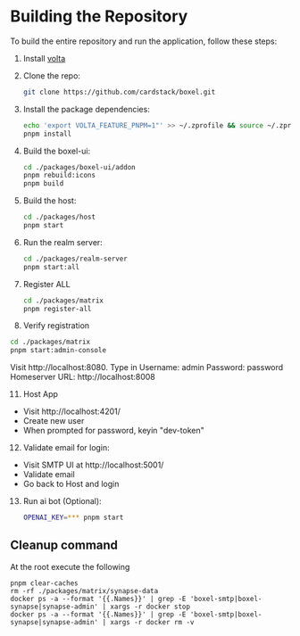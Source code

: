 # Building the Repository

To build the entire repository and run the application, follow these steps:

1. Install [volta](https://volta.sh/) 

2. Clone the repo:

   ```zsh
   git clone https://github.com/cardstack/boxel.git
   ```

3. Install the package dependencies:

   ```zsh
   echo 'export VOLTA_FEATURE_PNPM=1"' >> ~/.zprofile && source ~/.zprofile
   pnpm install
   ```

6. Build the boxel-ui:

   ```zsh
   cd ./packages/boxel-ui/addon
   pnpm rebuild:icons
   pnpm build
   ```

7. Build the host:

   ```zsh
   cd ./packages/host
   pnpm start
   ```

8. Run the realm server:

   ```zsh
   cd ./packages/realm-server
   pnpm start:all
   ```

9. Register ALL 

   ```zsh
   cd ./packages/matrix
   pnpm register-all 
   ```

10. Verify registration 

   ```zsh
   cd ./packages/matrix
   pnpm start:admin-console
   ``` 

  Visit http://localhost:8080. Type in Username: admin Password: password Homeserver URL: http://localhost:8008

11. Host App  
   - Visit http://localhost:4201/
   - Create new user 
   - When prompted for password, keyin "dev-token"

12. Validate email for login:
   - Visit SMTP UI at http://localhost:5001/ 
   - Validate email
   - Go back to Host and login

13. Run ai bot (Optional):

    ```zsh
    OPENAI_KEY=*** pnpm start
    ```

## Cleanup command 

At the root execute the following 

```
pnpm clear-caches
rm -rf ./packages/matrix/synapse-data
docker ps -a --format '{{.Names}}' | grep -E 'boxel-smtp|boxel-synapse|synapse-admin' | xargs -r docker stop
docker ps -a --format '{{.Names}}' | grep -E 'boxel-smtp|boxel-synapse|synapse-admin' | xargs -r docker rm -v
```
